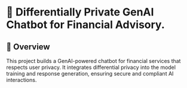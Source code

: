 # 🔐 Differentially Private GenAI Chatbot for Financial Advisory.

## 📌 Overview 
This project builds a GenAI-powered chatbot for financial services that respects user privacy. It integrates differential privacy into the model training and response generation, ensuring secure and compliant AI interactions.
